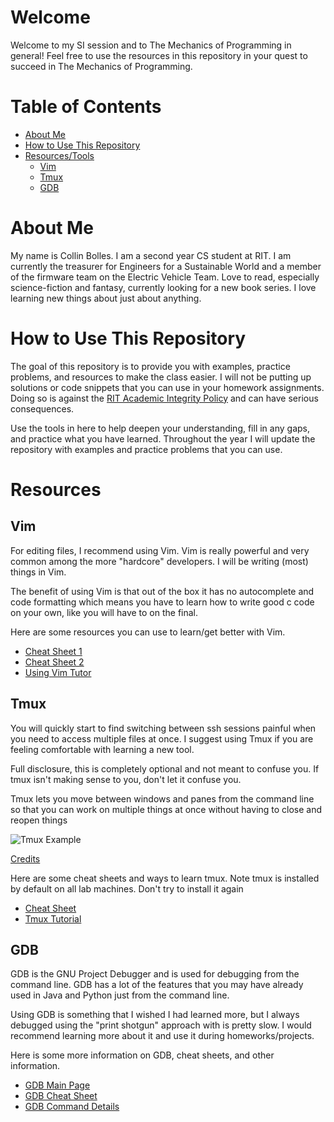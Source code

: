 # Welcome
Welcome to my SI session and to The Mechanics of Programming in general! Feel free to use the resources in this repository in your quest to succeed in The Mechanics of Programming.

# Table of Contents
* [About Me](#aboutme)
* [How to Use This Repository](#usingrespository)
* [Resources/Tools](#resources)
  * [Vim](#vim) 
  * [Tmux](#tmux)
  * [GDB](#gdb)

# <a name="aboutme"></a>About Me
My name is Collin Bolles. I am a second year CS student at RIT. I am currently the
treasurer for Engineers for a Sustainable World and a member of the firmware team on the
Electric Vehicle Team. Love to read, especially science-fiction and fantasy, currently
looking for a new book series. I love learning new things about just about anything.

# <a name="usingrepository"></a>How to Use This Repository
The goal of this repository is to provide you with examples, practice problems, and
resources to make the class easier. I will not be putting up solutions or code snippets
that you can use in your homework assignments. Doing so is against the
[RIT Academic Integrity Policy](https://www.rit.edu/academicaffairs/policiesmanual/d080) 
and can have serious consequences.

Use the tools in here to help deepen your understanding, fill in any gaps, and practice
what you have learned. Throughout the year I will update the repository with examples
and practice problems that you can use. 

# <a name="resources"></a>Resources

## <a name="vim"></a>Vim
For editing files, I recommend using Vim. Vim is really powerful and very common among
the more "hardcore" developers. I will be writing (most) things in Vim.

The benefit of using Vim is that out of the box it has no autocomplete and code formatting
which means you have to learn how to write good c code on your own, like you will have to
on the final.

Here are some resources you can use to learn/get better with Vim.
* [Cheat Sheet 1](https://vim.rtorr.com/)
* [Cheat Sheet 2](https://devhints.io/vim)
* [Using Vim Tutor](https://thoughtbot.com/blog/the-vim-learning-curve-is-a-myth)

## <a name="tmux"></a>Tmux
You will quickly start to find switching between ssh sessions painful when you need to
access multiple files at once. I suggest using Tmux if you are feeling comfortable with
learning a new tool.

Full disclosure, this is completely optional and not meant to confuse you. If tmux isn't
making sense to you, don't let it confuse you.

Tmux lets you move between windows and panes from the command line so that you can work on
multiple things at once without having to close and reopen things

![Tmux Example](https://global-uploads.webflow.com/5c741219fd0819aad790e78b/5c9bb52c27e0bf0bd4a9808a_tmux-vim-style-nav-with-fzf.gif)

[Credits](https://www.bugsnag.com/blog/tmux-and-vim)

Here are some cheat sheets and ways to learn tmux. Note tmux is installed by default on 
all lab machines. Don't try to install it again
* [Cheat Sheet](https://tmuxcheatsheet.com/)
* [Tmux Tutorial](https://www.hamvocke.com/blog/a-quick-and-easy-guide-to-tmux/)

## <a name="gdb"></a>GDB
GDB is the GNU Project Debugger and is used for debugging from the command line. GDB has a lot of the features that you may have
already used in Java and Python just from the command line.

Using GDB is something that I wished I had learned more, but I always debugged using the "print shotgun" approach with is pretty
slow. I would recommend learning more about it and use it during homeworks/projects.

Here is some more information on GDB, cheat sheets, and other information.
* [GDB Main Page](https://www.gnu.org/software/gdb/)
* [GDB Cheat Sheet](https://kapeli.com/cheat_sheets/GDB.docset/Contents/Resources/Documents/index)
* [GDB Command Details](https://betterexplained.com/articles/debugging-with-gdb/)
